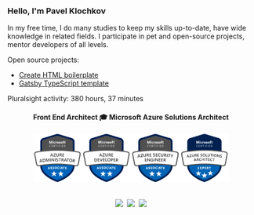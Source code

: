 <h3> Hello, I'm Pavel Klochkov</h3>
<p>In my free time, I do many studies to keep my skills up-to-date, have wide knowledge in related fields. I participate in pet and open-source projects, mentor developers of all levels.</p><p>Open source projects:</p><ul><li><a href="https://create-html-boilerplate.dev/" target="_blank" rel="noopener norefferer" title="Create HTML boilerplate">Create HTML boilerplate</a></li><li><a href="https://github.com/webtime-studio/gatsby-typescript-starter" target="_blank" rel="noopener norefferer" title="Create HTML boilerplate">Gatsby TypeScript template</a></li></ul>
<p>Pluralsight activity: 380 hours, 37 minutes<p>
<div align="center"><h4>Front End Architect 🎓 Microsoft Azure Solutions Architect</h4><div><a href="https://www.youracclaim.com/badges/835d4d0d-bf05-4703-801c-fd117209af72" target="_blank" rel="noopener noreferrer"><img src="https://raw.githubusercontent.com/ckomop0x/ckomop0x/master/azure-administrator-associate-600x600.png" height="100" alt="Pavel Klochkov – Microsoft Azure Administrator"/></a><a href="https://www.youracclaim.com/earner/earned/badge/835d4d0d-bf05-4703-801c-fd117209af72" target="_blank" rel="noopener noreferrer"><img src="https://raw.githubusercontent.com/ckomop0x/ckomop0x/master/azure-developer-associate-600x600.png" height="100"  alt="Pavel Klochkov – Microsoft Azure Developer"/></a><a href="https://www.youracclaim.com/earner/earned/badge/050dc8e2-a291-44f7-955e-e91dcff34d9b" target="_blank" rel="noopener noreferrer"><img src="https://raw.githubusercontent.com/ckomop0x/ckomop0x/master/azure-security-engineer-associate-600x600.png" height="100"  alt="Pavel Klochkov – Microsoft Azure Security Engineer"/></a><a href="https://www.youracclaim.com/earner/earned/badge/d030e807-601d-4964-a627-5473cfdd2763" target="_blank" rel="noopener noreferrer"><img src="https://raw.githubusercontent.com/ckomop0x/ckomop0x/master/azure-solutions-architect-expert-600x600.png" height="100"  alt="Pavel Klochkov – Microsoft Azure Solutions Architect"/></a></div></div><br><p align="center"><a href="https://www.linkedin.com/in/ckomop0x/"><img height="30" src="https://raw.githubusercontent.com/tinakuzmenko/tinakuzmenko/master/001-linkedin.svg"></a>&nbsp;&nbsp;<a href="https://www.instagram.com/ckomop0x/"><img height="30" src="https://raw.githubusercontent.com/tinakuzmenko/tinakuzmenko/master/002-instagram.svg"></a>&nbsp;&nbsp;<a href="https://www.codewars.com/users/ckomop0x/"><img height="30" src="https://www.codewars.com/users/ckomop0x/badges/micro"></a></p>
